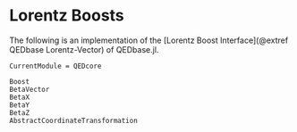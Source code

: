 # Lorentz Boosts

The following is an implementation of the [Lorentz Boost Interface](@extref QEDbase Lorentz-Vector) of QEDbase.jl.

```@meta
CurrentModule = QEDcore
```

```@docs
Boost
BetaVector
BetaX
BetaY
BetaZ
AbstractCoordinateTransformation
```
